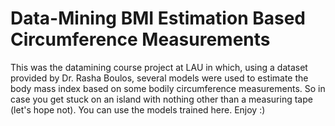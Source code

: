 # Data-Mining BMI Estimation Based Circumference Measurements

This was the datamining course project at LAU in which, using a dataset provided by Dr. Rasha Boulos, several models were used to estimate the body mass index based on some bodily circumference measurements. So in case you get stuck on an island with nothing other than a measuring tape (let's hope not). You can use the models trained here. Enjoy :)
